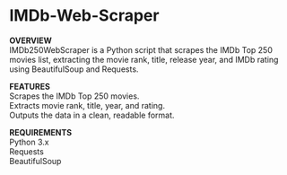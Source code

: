 # IMDb-Web-Scraper

**OVERVIEW**  
IMDb250WebScraper is a Python script that scrapes the IMDb Top 250 movies list, extracting the movie rank, title, release year, and IMDb rating using BeautifulSoup and Requests.

**FEATURES**  
Scrapes the IMDb Top 250 movies.  
Extracts movie rank, title, year, and rating.  
Outputs the data in a clean, readable format.  

**REQUIREMENTS**  
Python 3.x  
Requests  
BeautifulSoup  
